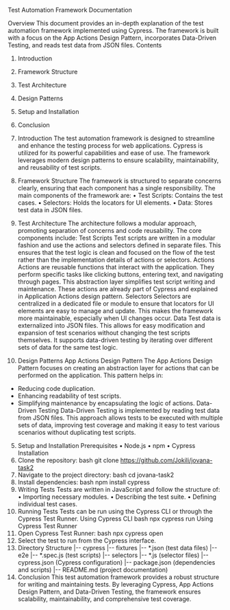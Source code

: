 Test Automation Framework Documentation

 Overview
This document provides an in-depth explanation of the test automation framework implemented using Cypress. The framework is built with a focus on the App Actions Design Pattern, incorporates Data-Driven Testing, and reads test data from JSON files.
Contents
1. Introduction	
2. Framework Structure	
3. Test Architecture	
4. Design Patterns	
5. Setup and Installation	
9. Conclusion	

 1. Introduction
The test automation framework is designed to streamline and enhance the testing process for web applications. Cypress is utilized for its powerful capabilities and ease of use. The framework leverages modern design patterns to ensure scalability, maintainability, and reusability of test scripts.
 2. Framework Structure
The framework is structured to separate concerns clearly, ensuring that each component has a single responsibility. The main components of the framework are:
•	Test Scripts: Contains the test cases.
•	Selectors: Holds the locators for UI elements.
•	Data: Stores test data in JSON files.

 3. Test Architecture
The architecture follows a modular approach, promoting separation of concerns and code reusability. The core components include:
 Test Scripts
Test scripts are written in a modular fashion and use the actions and selectors defined in separate files. This ensures that the test logic is clean and focused on the flow of the test rather than the implementation details of actions or selectors.
 Actions
Actions are reusable functions that interact with the application. They perform specific tasks like clicking buttons, entering text, and navigating through pages. This abstraction layer simplifies test script writing and maintenance. These actions are already part of Cypress and explained in Application Actions design pattern.
 Selectors
Selectors are centralized in a dedicated file or module to ensure that locators for UI elements are easy to manage and update. This makes the framework more maintainable, especially when UI changes occur.
 Data
Test data is externalized into JSON files. This allows for easy modification and expansion of test scenarios without changing the test scripts themselves. It supports data-driven testing by iterating over different sets of data for the same test logic.
 4. Design Patterns
 App Actions Design Pattern
The App Actions Design Pattern focuses on creating an abstraction layer for actions that can be performed on the application. This pattern helps in:
- Reducing code duplication.
- Enhancing readability of test scripts.
- Simplifying maintenance by encapsulating the logic of actions.
 Data-Driven Testing
Data-Driven Testing is implemented by reading test data from JSON files. This approach allows tests to be executed with multiple sets of data, improving test coverage and making it easy to test various scenarios without duplicating test scripts.
 5. Setup and Installation
 Prerequisites
•	Node.js
•	npm
•	Cypress
 Installation
1. Clone the repository:
   bash
   git clone https://github.com/Jokili/jovana-task2
2. Navigate to the project directory:
   bash
   cd jovana-task2
3. Install dependencies:
   bash
   npm install cypress
 6. Writing Tests
Tests are written in JavaScript and follow the structure of:
•	Importing necessary modules.
•	Describing the test suite.
•	Defining individual test cases.
7. Running Tests
Tests can be run using the Cypress CLI or through the Cypress Test Runner.
 Using Cypress CLI
bash
npx cypress run
 Using Cypress Test Runner
1. Open Cypress Test Runner:
   bash
   npx cypress open
2. Select the test to run from the Cypress interface.
 8. Directory Structure
|-- cypress
    |-- fixtures
        |-- *.json (test data files)
    |-- e2e
        |-- *.spec.js (test scripts)
    |-- selectors
        |-- *.js (selector files)
|-- cypress.json (Cypress configuration)
|-- package.json (dependencies and scripts)
|-- README.md (project documentation) 
 9. Conclusion
This test automation framework provides a robust structure for writing and maintaining tests. By leveraging Cypress, App Actions Design Pattern, and Data-Driven Testing, the framework ensures scalability, maintainability, and comprehensive test coverage.

